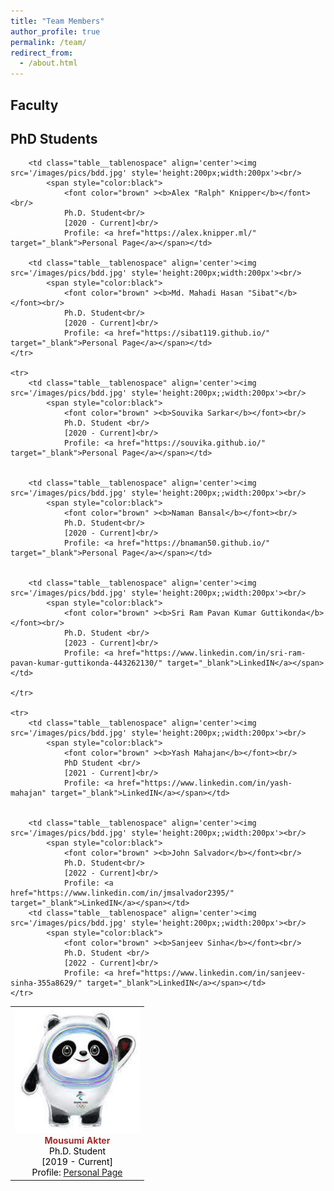 ```yaml
---
title: "Team Members"
author_profile: true
permalink: /team/
redirect_from: 
  - /about.html
---
```

## Faculty

<h2>PhD Students</h2>

<table class="table__tablenospace">
	<tr>
		<td class="table__tablenospace" align='center'><img src='/images/pics/bdd.jpg' style='height:200px;;width:200px'><br/>
			<span style="color:black"> 
				<font color="brown" ><b>Mousumi Akter</b></font><br/>
				Ph.D. Student <br/>
				[2019 - Current]<br/>
				Profile: <a href="https://sites.google.com/view/mousumi-akter" target="_blank">Personal Page</a></span></td>

		<td class="table__tablenospace" align='center'><img src='/images/pics/bdd.jpg' style='height:200px;width:200px'><br/>
			<span style="color:black"> 
				<font color="brown" ><b>Alex "Ralph" Knipper</b></font><br/>
				Ph.D. Student<br/>
				[2020 - Current]<br/>
				Profile: <a href="https://alex.knipper.ml/" target="_blank">Personal Page</a></span></td>

		<td class="table__tablenospace" align='center'><img src='/images/pics/bdd.jpg' style='height:200px;width:200px'><br/>
			<span style="color:black"> 
				<font color="brown" ><b>Md. Mahadi Hasan "Sibat"</b></font><br/>
				Ph.D. Student<br/> 
				[2020 - Current]<br/>
				Profile: <a href="https://sibat119.github.io/" target="_blank">Personal Page</a></span></td>
 	</tr>

 	<tr>
 		<td class="table__tablenospace" align='center'><img src='/images/pics/bdd.jpg' style='height:200px;;width:200px'><br/>
			<span style="color:black"> 
				<font color="brown" ><b>Souvika Sarkar</b></font><br/>
				Ph.D. Student <br/>
				[2020 - Current]<br/>
				Profile: <a href="https://souvika.github.io/" target="_blank">Personal Page</a></span></td>


		<td class="table__tablenospace" align='center'><img src='/images/pics/bdd.jpg' style='height:200px;;width:200px'><br/>
			<span style="color:black"> 
				<font color="brown" ><b>Naman Bansal</b></font><br/>
				Ph.D. Student<br/>
				[2020 - Current]<br/>
				Profile: <a href="https://bnaman50.github.io/" target="_blank">Personal Page</a></span></td>


		<td class="table__tablenospace" align='center'><img src='/images/pics/bdd.jpg' style='height:200px;;width:200px'><br/>
			<span style="color:black"> 
				<font color="brown" ><b>Sri Ram Pavan Kumar Guttikonda</b></font><br/>
				Ph.D. Student <br/>
				[2023 - Current]<br/>
				Profile: <a href="https://www.linkedin.com/in/sri-ram-pavan-kumar-guttikonda-443262130/" target="_blank">LinkedIN</a></span></td>
	
	</tr>
		
	<tr>
		<td class="table__tablenospace" align='center'><img src='/images/pics/bdd.jpg' style='height:200px;;width:200px'><br/>
			<span style="color:black"> 
				<font color="brown" ><b>Yash Mahajan</b></font><br/>
				PhD Student <br/>
				[2021 - Current]<br/>
				Profile: <a href="https://www.linkedin.com/in/yash-mahajan" target="_blank">LinkedIN</a></span></td>


		<td class="table__tablenospace" align='center'><img src='/images/pics/bdd.jpg' style='height:200px;;width:200px'><br/>
			<span style="color:black"> 
				<font color="brown" ><b>John Salvador</b></font><br/>
				Ph.D. Student<br/>
				[2022 - Current]<br/>
				Profile: <a href="https://www.linkedin.com/in/jmsalvador2395/" target="_blank">LinkedIN</a></span></td>
		<td class="table__tablenospace" align='center'><img src='/images/pics/bdd.jpg' style='height:200px;;width:200px'><br/>
			<span style="color:black"> 
				<font color="brown" ><b>Sanjeev Sinha</b></font><br/>
				Ph.D. Student <br/>
				[2022 - Current]<br/>
				Profile: <a href="https://www.linkedin.com/in/sanjeev-sinha-355a8629/" target="_blank">LinkedIN</a></span></td>
	</tr>
	
</table>
